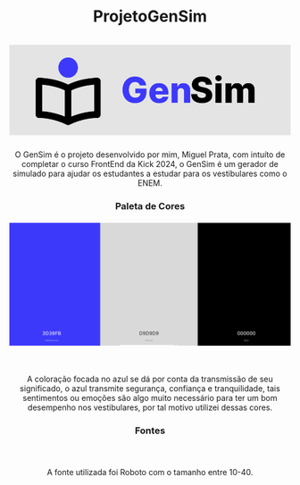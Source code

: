 <div align="center">
  <h1 align="center">
    ProjetoGenSim
    <br />
    <br />
    <img src="GenSim.PNG">
  </h1>
  <p>O GenSim é o projeto desenvolvido por mim, Miguel Prata, com intuíto de completar o curso FrontEnd da Kick 2024, o GenSim é um gerador de simulado para ajudar os estudantes a estudar para os vestibulares como o ENEM.</p>

  <h3 align="center">
    Paleta de Cores
  <br/>
  <br/>
  <img src="Paleta.PNG">
  </h3>
  <br/>
  <p>A coloração focada no azul se dá por conta da transmissão de seu significado, o azul transmite segurança, confiança e tranquilidade, tais sentimentos ou emoções são algo muito necessário para ter um bom desempenho nos vestibulares, por tal motivo utilizei dessas cores.</p>

  <h3 align="center">
    Fontes
    <br/>
    <br/>
    <img src="">
  </h3>
  <p>A fonte utilizada foi Roboto com o tamanho entre 10-40.</p>
</div>
